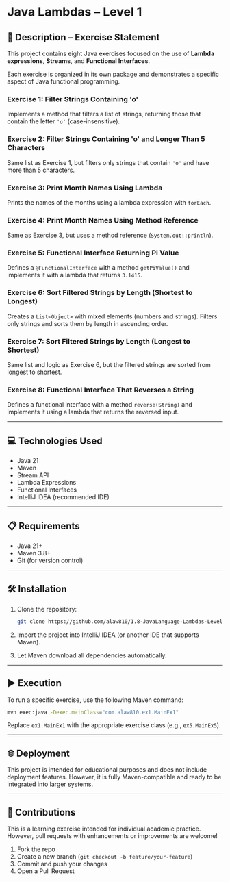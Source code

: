 # Java Lambdas – Level 1

## 📄 Description – Exercise Statement

This project contains eight Java exercises focused on the use of **Lambda expressions**, **Streams**, and **Functional Interfaces**.

Each exercise is organized in its own package and demonstrates a specific aspect of Java functional programming.

### Exercise 1: Filter Strings Containing 'o'
Implements a method that filters a list of strings, returning those that contain the letter `'o'` (case-insensitive).

### Exercise 2: Filter Strings Containing 'o' and Longer Than 5 Characters
Same list as Exercise 1, but filters only strings that contain `'o'` and have more than 5 characters.

### Exercise 3: Print Month Names Using Lambda
Prints the names of the months using a lambda expression with `forEach`.

### Exercise 4: Print Month Names Using Method Reference
Same as Exercise 3, but uses a method reference (`System.out::println`).

### Exercise 5: Functional Interface Returning Pi Value
Defines a `@FunctionalInterface` with a method `getPiValue()` and implements it with a lambda that returns `3.1415`.

### Exercise 6: Sort Filtered Strings by Length (Shortest to Longest)
Creates a `List<Object>` with mixed elements (numbers and strings). Filters only strings and sorts them by length in ascending order.

### Exercise 7: Sort Filtered Strings by Length (Longest to Shortest)
Same list and logic as Exercise 6, but the filtered strings are sorted from longest to shortest.

### Exercise 8: Functional Interface That Reverses a String
Defines a functional interface with a method `reverse(String)` and implements it using a lambda that returns the reversed input.

---

## 💻 Technologies Used

- Java 21
- Maven
- Stream API
- Lambda Expressions
- Functional Interfaces
- IntelliJ IDEA (recommended IDE)

---

## 📋 Requirements

- Java 21+
- Maven 3.8+
- Git (for version control)

---

## 🛠️ Installation

1. Clone the repository:
   ```bash
   git clone https://github.com/alaw810/1.8-JavaLanguage-Lambdas-Level1.git
   ```

2. Import the project into IntelliJ IDEA (or another IDE that supports Maven).

3. Let Maven download all dependencies automatically.

---

## ▶️ Execution

To run a specific exercise, use the following Maven command:

```bash
mvn exec:java -Dexec.mainClass="com.alaw810.ex1.MainEx1"
```

Replace `ex1.MainEx1` with the appropriate exercise class (e.g., `ex5.MainEx5`).

---

## 🌐 Deployment

This project is intended for educational purposes and does not include deployment features. However, it is fully Maven-compatible and ready to be integrated into larger systems.

---

## 🤝 Contributions

This is a learning exercise intended for individual academic practice.
However, pull requests with enhancements or improvements are welcome!

1. Fork the repo
2. Create a new branch (`git checkout -b feature/your-feature`)
3. Commit and push your changes
4. Open a Pull Request

